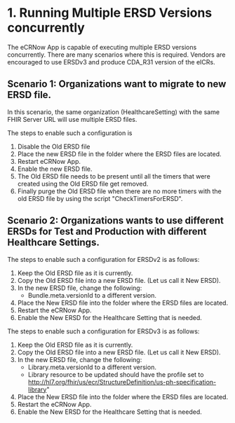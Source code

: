 # 1. Running Multiple ERSD Versions concurrently #

The eCRNow App is capable of executing multiple ERSD versions concurrently. There are many scenarios where this is required.
Vendors are encouraged to use ERSDv3 and produce CDA_R31 version of the eICRs.

## Scenario 1: Organizations want to migrate to new ERSD file.

In this scenario, the same organization (HealthcareSetting) with the same FHIR Server URL will use multiple ERSD files.

The steps to enable such a configuration is 

1. Disable the Old ERSD file
2. Place the new ERSD file in the folder where the ERSD files are located.
3. Restart eCRNow App.
3. Enable the new ERSD file.
4. The Old ERSD file needs to be present until all the timers that were created using the Old ERSD file get removed.
5. Finally purge the Old ERSD file when there are no more timers with the old ERSD file by using the script
"CheckTimersForERSD".

## Scenario 2: Organizations wants to use different ERSDs for Test and Production with different Healthcare Settings.

The steps to enable such a configuration for ERSDv2 is as follows:  

1. Keep the Old ERSD file as it is currently.
2. Copy the Old ERSD file into a new ERSD file. (Let us call it New ERSD).
3. In the new ERSD file, change the following: 
	- Bundle.meta.versionId to a different version.
4. Place the New ERSD file into the folder where the ERSD files are located.
5. Restart the eCRNow App.
6. Enable the New ERSD for the Healthcare Setting that is needed.  

The steps to enable such a configuration for ERSDv3 is as follows:  

1. Keep the Old ERSD file as it is currently.
2. Copy the Old ERSD file into a new ERSD file. (Let us call it New ERSD).
3. In the new ERSD file, change the following: 
	- Library.meta.versionId to a different version.
	- Library resource to be updated should have the profile set to http://hl7.org/fhir/us/ecr/StructureDefinition/us-ph-specification-library"
4. Place the New ERSD file into the folder where the ERSD files are located.
5. Restart the eCRNow App.
6. Enable the New ERSD for the Healthcare Setting that is needed. 
